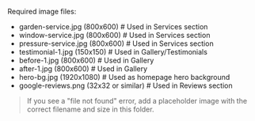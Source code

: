 Required image files:
- garden-service.jpg (800x600)         # Used in Services section
- window-service.jpg (800x600)         # Used in Services section
- pressure-service.jpg (800x600)       # Used in Services section
- testimonial-1.jpg (150x150)          # Used in Gallery/Testimonials
- before-1.jpg (800x600)               # Used in Gallery
- after-1.jpg (800x600)                # Used in Gallery
- hero-bg.jpg (1920x1080)              # Used as homepage hero background
- google-reviews.png (32x32 or similar) # Used in Reviews section

> If you see a "file not found" error, add a placeholder image with the correct filename and size in this folder.
